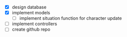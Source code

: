 - [x] design database
- [x] implement models
    - [ ] implement situation function for character update
- [ ] implement controllers
- [ ] create github repo
